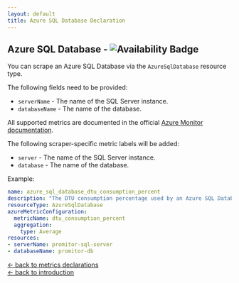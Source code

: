 ```yaml
---
layout: default
title: Azure SQL Database Declaration
---
```


## Azure SQL Database - ![Availability Badge](https://img.shields.io/badge/Available%20Starting-v1.1.0-green.svg)

You can scrape an Azure SQL Database via the `AzureSqlDatabase` resource type.

The following fields need to be provided:

- `serverName` - The name of the SQL Server instance.
- `databaseName` - The name of the database.

All supported metrics are documented in the official [Azure Monitor documentation](https://docs.microsoft.com/en-us/azure/azure-monitor/platform/metrics-supported#microsoftsqlserversdatabases).

The following scraper-specific metric labels will be added:

- `server` - The name of the SQL Server instance.
- `database` - The name of the database.

Example:

```yaml
name: azure_sql_database_dtu_consumption_percent
description: "The DTU consumption percentage used by an Azure SQL Database."
resourceType: AzureSqlDatabase
azureMetricConfiguration:
  metricName: dtu_consumption_percent
  aggregation:
    type: Average
resources:
- serverName: promitor-sql-server
- databaseName: promitor-db
```

<!-- markdownlint-disable MD033 -->
[&larr; back to metrics declarations](/configuration/v1.x/metrics)<br />
[&larr; back to introduction](/)
<!-- markdownlint-enable -->
